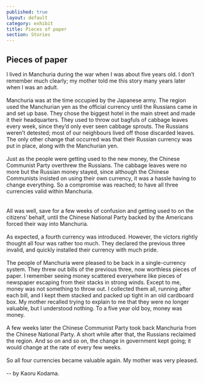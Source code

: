 ```yaml
---
published: true
layout: default
category: exhibit
title: Pieces of paper
section: Stories
---
```


## Pieces of paper

I lived in Manchuria during the war when I was about five years old. I don’t remember much clearly; my mother told me this story many years later when I was an adult. 
<br><br>
Manchuria was at the time occupied by the Japanese army. The region used the Manchurian yen as the official currency until the Russians came in and set up base. They chose the biggest hotel in the main street and made it their headquarters. They used to throw out bagfuls of cabbage leaves every week, since they’d only ever seen cabbage sprouts. The Russians weren’t detested; most of our neighbours lived off those discarded leaves. The only other change that occurred was that their Russian currency was put in place, along with the Manchurian yen.
<br><br>
Just as the people were getting used to the new money, the Chinese Communist Party overthrew the Russians. The cabbage leaves were no more but the Russian money stayed, since although the Chinese Communists insisted on using their own currency, it was a hassle having to change everything. So a compromise was reached; to have all three currencies valid within Manchuria.  
<br><br>
All was well, save for a few weeks of confusion and getting used to on the citizens’ behalf, until the Chinese National Party backed by the Americans forced their way into Manchuria.
<br><br>
As expected, a fourth currency was introduced. However, the victors rightly thought all four was rather too much. They declared the previous three invalid, and quickly installed their currency with much pride.
<br><br>
The people of Manchuria were pleased to be back in a single-currency system. They threw out bills of the previous three, now worthless pieces of paper. I remember seeing money scattered everywhere like pieces of newspaper escaping from their stacks in strong winds. Except to me, money was not something to throw out. I collected them all, running after each bill, and I kept them stacked and packed up tight in an old cardboard box. My mother recalled trying to explain to me that they were no longer valuable, but I understood nothing. To a five year old boy, money was money.
<br><br>
A few weeks later the Chinese Communist Party took back Manchuria from the Chinese National Party. A short while after that, the Russians reclaimed the region. And so on and so on, the change in government kept going; it would change at the rate of every few weeks. 
<br><br>
So all four currencies became valuable again. My mother was very pleased.
<br><br>
-- by Kaoru Kodama.
